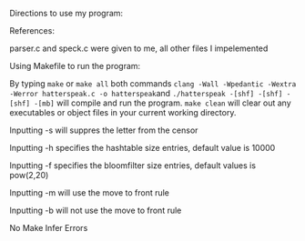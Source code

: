 Directions to use my program:

References:

parser.c and speck.c were given to me, all other files I impelemented

Using Makefile to run the program:

By typing `make` or `make all` both commands `clang -Wall -Wpedantic -Wextra -Werror hatterspeak.c -o hatterspeak`and `./hatterspeak -[shf] -[shf] -[shf] -[mb]` will compile and run the program.
`make clean` will clear out any executables or object files in your current working directory.

Inputting -s will suppres the letter from the censor

Inputting -h specifies the hashtable size entries, default value is 10000

Inputting -f specifies the bloomfilter size entries, default values is pow(2,20)

Inputting -m will use the move to front rule

Inputting -b will not use the move to front rule

No Make Infer Errors
